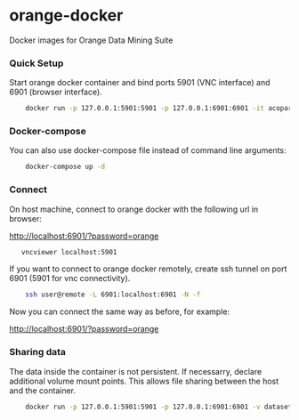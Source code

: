 # orange-docker

Docker images for Orange Data Mining Suite

### Quick Setup ###

Start orange docker container and bind ports 5901 (VNC interface) and 6901 (browser interface).

```sh
    docker run -p 127.0.0.1:5901:5901 -p 127.0.0.1:6901:6901 -it acopar/orange-docker
```

### Docker-compose ###

You can also use docker-compose file instead of command line arguments:


```sh
    docker-compose up -d
```

### Connect ###

On host machine, connect to orange docker with the following url in browser:

[http://localhost:6901/?password=orange](http://localhost:6901/?password=orange)

```sh
   vncviewer localhost:5901
```

If you want to connect to orange docker remotely, create ssh tunnel on port 6901 (5901 for vnc connectivity).

```sh
    ssh user@remote -L 6901:localhost:6901 -N -f
```

Now you can connect the same way as before, for example:

[http://localhost:6901/?password=orange](http://localhost:6901/?password=orange)


### Sharing data ###

The data inside the container is not persistent. If necessarry, declare additional volume mount points. This allows file sharing between the host and the container.

```sh
    docker run -p 127.0.0.1:5901:5901 -p 127.0.0.1:6901:6901 -v datasets:/home/orange/datasets -it acopar/orange-docker
```
